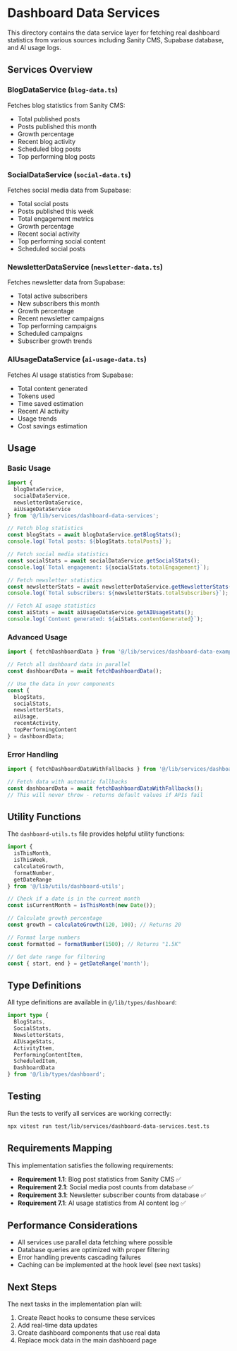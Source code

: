 # Dashboard Data Services

This directory contains the data service layer for fetching real dashboard statistics from various sources including Sanity CMS, Supabase database, and AI usage logs.

## Services Overview

### BlogDataService (`blog-data.ts`)
Fetches blog statistics from Sanity CMS:
- Total published posts
- Posts published this month
- Growth percentage
- Recent blog activity
- Scheduled blog posts
- Top performing blog posts

### SocialDataService (`social-data.ts`)
Fetches social media data from Supabase:
- Total social posts
- Posts published this week
- Total engagement metrics
- Growth percentage
- Recent social activity
- Top performing social content
- Scheduled social posts

### NewsletterDataService (`newsletter-data.ts`)
Fetches newsletter data from Supabase:
- Total active subscribers
- New subscribers this month
- Growth percentage
- Recent newsletter campaigns
- Top performing campaigns
- Scheduled campaigns
- Subscriber growth trends

### AIUsageDataService (`ai-usage-data.ts`)
Fetches AI usage statistics from Supabase:
- Total content generated
- Tokens used
- Time saved estimation
- Recent AI activity
- Usage trends
- Cost savings estimation

## Usage

### Basic Usage

```typescript
import {
  blogDataService,
  socialDataService,
  newsletterDataService,
  aiUsageDataService
} from '@/lib/services/dashboard-data-services';

// Fetch blog statistics
const blogStats = await blogDataService.getBlogStats();
console.log(`Total posts: ${blogStats.totalPosts}`);

// Fetch social media statistics
const socialStats = await socialDataService.getSocialStats();
console.log(`Total engagement: ${socialStats.totalEngagement}`);

// Fetch newsletter statistics
const newsletterStats = await newsletterDataService.getNewsletterStats();
console.log(`Total subscribers: ${newsletterStats.totalSubscribers}`);

// Fetch AI usage statistics
const aiStats = await aiUsageDataService.getAIUsageStats();
console.log(`Content generated: ${aiStats.contentGenerated}`);
```

### Advanced Usage

```typescript
import { fetchDashboardData } from '@/lib/services/dashboard-data-example';

// Fetch all dashboard data in parallel
const dashboardData = await fetchDashboardData();

// Use the data in your components
const {
  blogStats,
  socialStats,
  newsletterStats,
  aiUsage,
  recentActivity,
  topPerformingContent
} = dashboardData;
```

### Error Handling

```typescript
import { fetchDashboardDataWithFallbacks } from '@/lib/services/dashboard-data-example';

// Fetch data with automatic fallbacks
const dashboardData = await fetchDashboardDataWithFallbacks();
// This will never throw - returns default values if APIs fail
```

## Utility Functions

The `dashboard-utils.ts` file provides helpful utility functions:

```typescript
import {
  isThisMonth,
  isThisWeek,
  calculateGrowth,
  formatNumber,
  getDateRange
} from '@/lib/utils/dashboard-utils';

// Check if a date is in the current month
const isCurrentMonth = isThisMonth(new Date());

// Calculate growth percentage
const growth = calculateGrowth(120, 100); // Returns 20

// Format large numbers
const formatted = formatNumber(1500); // Returns "1.5K"

// Get date range for filtering
const { start, end } = getDateRange('month');
```

## Type Definitions

All type definitions are available in `@/lib/types/dashboard`:

```typescript
import type {
  BlogStats,
  SocialStats,
  NewsletterStats,
  AIUsageStats,
  ActivityItem,
  PerformingContentItem,
  ScheduledItem,
  DashboardData
} from '@/lib/types/dashboard';
```

## Testing

Run the tests to verify all services are working correctly:

```bash
npx vitest run test/lib/services/dashboard-data-services.test.ts
```

## Requirements Mapping

This implementation satisfies the following requirements:

- **Requirement 1.1**: Blog post statistics from Sanity CMS ✅
- **Requirement 2.1**: Social media post counts from database ✅
- **Requirement 3.1**: Newsletter subscriber counts from database ✅
- **Requirement 7.1**: AI usage statistics from AI content log ✅

## Performance Considerations

- All services use parallel data fetching where possible
- Database queries are optimized with proper filtering
- Error handling prevents cascading failures
- Caching can be implemented at the hook level (see next tasks)

## Next Steps

The next tasks in the implementation plan will:
1. Create React hooks to consume these services
2. Add real-time data updates
3. Create dashboard components that use real data
4. Replace mock data in the main dashboard page